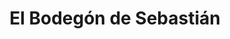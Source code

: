 ---
title: "El Bodegón de Sebastián"
url: /ciudad-guayana-puerto-ordaz/el-bodegon-de-sebastian/
shop: Metzgerei
---